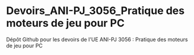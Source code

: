 # Devoirs_ANI-PJ_3056_Pratique des moteurs de jeu pour PC
 Dépôt Github pour les devoirs de l'UE ANI-PJ 3056 : Pratique des moteurs de jeu pour PC
